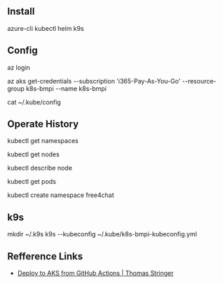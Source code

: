 
## Install

azure-cli
kubectl
helm
k9s

## Config

az login

az aks get-credentials --subscription 'i365-Pay-As-You-Go' --resource-group k8s-bmpi --name k8s-bmpi

cat ~/.kube/config

## Operate History

kubectl get namespaces

kubectl get nodes

kubectl describe node

kubectl get pods

kubectl create namespace free4chat

## k9s

mkdir ~/.k9s
k9s --kubeconfig ~/.kube/k8s-bmpi-kubeconfig.yml

## Refference Links

- [Deploy to AKS from GitHub Actions | Thomas Stringer](https://trstringer.com/deploy-to-aks-from-github-actions/)
